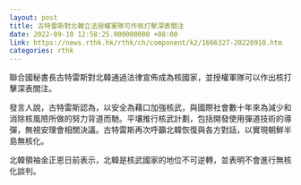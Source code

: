 ```yaml
---
layout: post
title: 古特雷斯對北韓立法授權軍隊可作核打擊深表關注
date: 2022-09-10 12:58:25.000000000 +08:00
link: https://news.rthk.hk/rthk/ch/component/k2/1666327-20220910.htm
categories: rthk
---
```


聯合國秘書長古特雷斯對北韓通過法律宣佈成為核國家，並授權軍隊可以作出核打擊深表關注。

發言人說，古特雷斯認為，以安全為藉口加強核武，與國際社會數十年來為減少和消除核風險所做的努力背道而馳。平壤推行核武計劃，包括開發使用彈道技術的導彈，無視安理會相關決議。古特雷斯再次呼籲北韓恢復與各方對話，以實現朝鮮半島無核化。

北韓領袖金正恩日前表示，北韓是核武國家的地位不可逆轉，並表明不會進行無核化談判。
